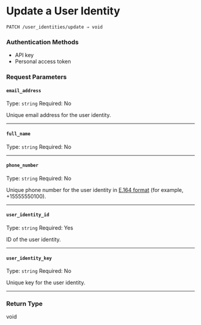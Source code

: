 # Update a User Identity

```
PATCH /user_identities/update ⇒ void
```

### Authentication Methods

* API key
* Personal access token

### Request Parameters

#### `email_address`

Type: `string` Required: No

Unique email address for the user identity.

***

#### `full_name`

Type: `string` Required: No

***

#### `phone_number`

Type: `string` Required: No

Unique phone number for the user identity in [E.164 format](https://www.itu.int/rec/T-REC-E.164/en) (for example, +15555550100).

***

#### `user_identity_id`

Type: `string` Required: Yes

ID of the user identity.

***

#### `user_identity_key`

Type: `string` Required: No

Unique key for the user identity.

***

### Return Type

void
